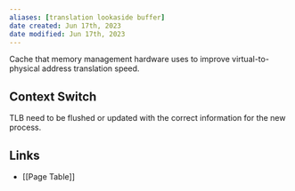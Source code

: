 ```yaml
---
aliases: [translation lookaside buffer]
date created: Jun 17th, 2023
date modified: Jun 17th, 2023
---
```


Cache that memory management hardware uses to improve virtual-to-physical address translation speed.

## Context Switch
TLB need to be flushed or updated with the correct information for the new process.

## Links
- [[Page Table]]